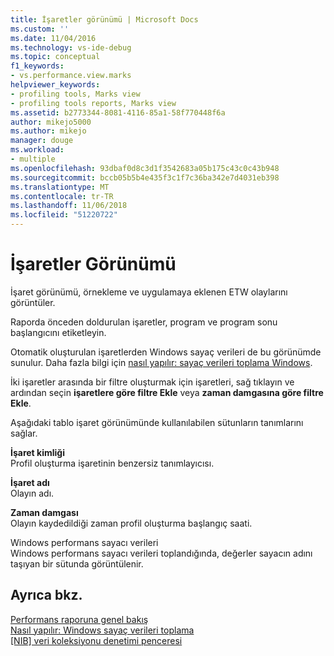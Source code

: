 ```yaml
---
title: İşaretler görünümü | Microsoft Docs
ms.custom: ''
ms.date: 11/04/2016
ms.technology: vs-ide-debug
ms.topic: conceptual
f1_keywords:
- vs.performance.view.marks
helpviewer_keywords:
- profiling tools, Marks view
- profiling tools reports, Marks view
ms.assetid: b2773344-8081-4116-85a1-58f770448f6a
author: mikejo5000
ms.author: mikejo
manager: douge
ms.workload:
- multiple
ms.openlocfilehash: 93dbaf0d8c3d1f3542683a05b175c43c0c43b948
ms.sourcegitcommit: bccb05b5b4e435f3c1f7c36ba342e7d4031eb398
ms.translationtype: MT
ms.contentlocale: tr-TR
ms.lasthandoff: 11/06/2018
ms.locfileid: "51220722"
---
```

# <a name="marks-view"></a>İşaretler Görünümü
İşaret görünümü, örnekleme ve uygulamaya eklenen ETW olaylarını görüntüler.  
  
 Raporda önceden doldurulan işaretler, program ve program sonu başlangıcını etiketleyin.  
  
 Otomatik oluşturulan işaretlerden Windows sayaç verileri de bu görünümde sunulur. Daha fazla bilgi için [nasıl yapılır: sayaç verileri toplama Windows](../profiling/how-to-collect-windows-counter-data.md).  
  
 İki işaretler arasında bir filtre oluşturmak için işaretleri, sağ tıklayın ve ardından seçin **işaretlere göre filtre Ekle** veya **zaman damgasına göre filtre Ekle**.  
  
 Aşağıdaki tablo işaret görünümünde kullanılabilen sütunların tanımlarını sağlar.  
  
 **İşaret kimliği**  
 Profil oluşturma işaretinin benzersiz tanımlayıcısı.  
  
 **İşaret adı**  
 Olayın adı.  
  
 **Zaman damgası**  
 Olayın kaydedildiği zaman profil oluşturma başlangıç saati.  
  
 Windows performans sayacı verileri  
 Windows performans sayacı verileri toplandığında, değerler sayacın adını taşıyan bir sütunda görüntülenir.  
  
## <a name="see-also"></a>Ayrıca bkz.  
 [Performans raporuna genel bakış](../profiling/performance-report-overview.md)   
 [Nasıl yapılır: Windows sayaç verileri toplama](../profiling/how-to-collect-windows-counter-data.md)   
 [&#91;NIB&#93; veri koleksiyonu denetimi penceresi](https://msdn.microsoft.com/98d740d8-459f-4605-bf04-fb17aafaaa8f)